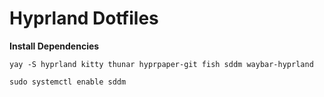 # Hyprland Dotfiles

**Install Dependencies**

`yay -S hyprland kitty thunar hyprpaper-git fish sddm waybar-hyprland`

`sudo systemctl enable sddm`

